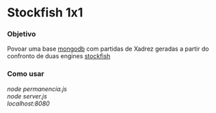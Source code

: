 # Stockfish 1x1

### **Objetivo**  
Povoar uma base [mongodb](https://www.mongodb.com) com partidas de Xadrez geradas a partir do confronto de duas engines [stockfish](https://stockfishchess.org/)  
  
  
### **Como usar**  
_node permanencia.js_  
_node server.js_  
_localhost:8080_
